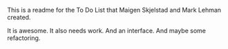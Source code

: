 This is a readme for the To Do List that Maigen Skjelstad and Mark Lehman created.

It is awesome. It also needs work.  And an interface. And maybe some refactoring.
